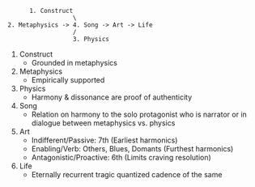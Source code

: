           1. Construct
                      \
    2. Metaphysics -> 4. Song -> Art -> Life
                      /
                      3. Physics

1. Construct
   - Grounded in metaphysics
2. Metaphysics
   - Empirically supported
3. Physics
   - Harmony & dissonance are proof of authenticity
4. Song
   - Relation on harmony to the solo protagonist who is narrator or in dialogue between metaphysics vs. physics
5. Art
   - Indifferent/Passive: 7th (Earliest harmonics)
   - Enabling/Verb: Others, Blues, Domants (Furthest harmonics)
   - Antagonistic/Proactive: 6th (Limits craving resolution)
6. Life
   - Eternally recurrent tragic quantized cadence of the same
